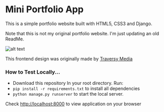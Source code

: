 # Mini Portfolio App 

This is a simple portfolio website built with HTML5, CSS3 and Django. 

Note that this is not my original portfolio website. I'm just updating an old ReadMe. 

![alt text](https://github.com/kayprogrammer/portfolio-app/blob/main/display.png?raw=true)

This frontend design was originally made by [Traversy Media](https://www.youtube.com/c/TraversyMedia)
### How to Test Locally...

* Download this repository
In your root directory. Run:
* `pip install -r requirements.txt` to install all dependencies
* `python manage.py runserver` to start the local server.

Check [http://localhost:8000](http://localhost:8000) to view application on your browser
